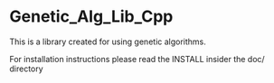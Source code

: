 Genetic_Alg_Lib_Cpp
===================

This is a library created for using genetic algorithms.

For installation instructions please read the INSTALL insider the doc/ directory
